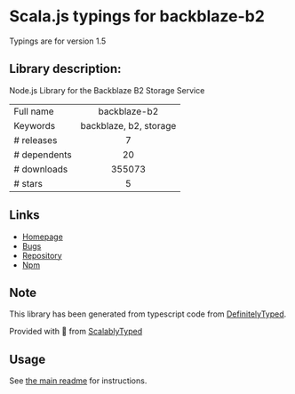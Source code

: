 
# Scala.js typings for backblaze-b2

Typings are for version 1.5

## Library description:
Node.js Library for the Backblaze B2 Storage Service

|                    |                 |
| ------------------ | :-------------: |
| Full name          | backblaze-b2 |
| Keywords           | backblaze, b2, storage |
| # releases         | 7 |
| # dependents       | 20 |
| # downloads        | 355073 |
| # stars            | 5 |

## Links
- [Homepage](https://github.com/yakovkhalinsky/backblaze-b2)
- [Bugs](https://github.com/yakovkhalinsky/backblaze-b2/issues)
- [Repository](https://github.com/yakovkhalinsky/backblaze-b2)
- [Npm](https://www.npmjs.com/package/backblaze-b2)
    


## Note
This library has been generated from typescript code from [DefinitelyTyped](https://definitelytyped.org).

Provided with :purple_heart: from [ScalablyTyped](https://github.com/oyvindberg/ScalablyTyped)

## Usage
See [the main readme](../../readme.md) for instructions.


